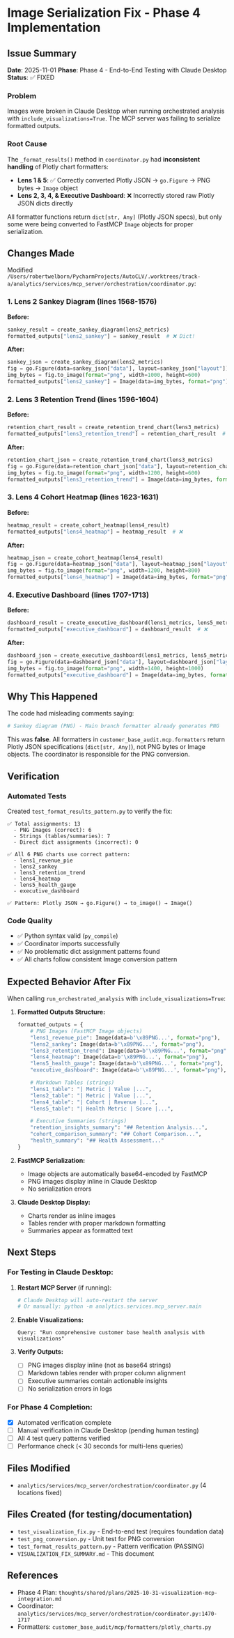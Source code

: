 # Image Serialization Fix - Phase 4 Implementation

## Issue Summary

**Date**: 2025-11-01
**Phase**: Phase 4 - End-to-End Testing with Claude Desktop
**Status**: ✅ FIXED

### Problem
Images were broken in Claude Desktop when running orchestrated analysis with `include_visualizations=True`. The MCP server was failing to serialize formatted outputs.

### Root Cause
The `_format_results()` method in `coordinator.py` had **inconsistent handling** of Plotly chart formatters:

- **Lens 1 & 5**: ✅ Correctly converted Plotly JSON → `go.Figure` → PNG bytes → `Image` object
- **Lens 2, 3, 4, & Executive Dashboard**: ❌ Incorrectly stored raw Plotly JSON dicts directly

All formatter functions return `dict[str, Any]` (Plotly JSON specs), but only some were being converted to FastMCP `Image` objects for proper serialization.

## Changes Made

Modified `/Users/robertwelborn/PycharmProjects/AutoCLV/.worktrees/track-a/analytics/services/mcp_server/orchestration/coordinator.py`:

### 1. Lens 2 Sankey Diagram (lines 1568-1576)
**Before:**
```python
sankey_result = create_sankey_diagram(lens2_metrics)
formatted_outputs["lens2_sankey"] = sankey_result  # ❌ Dict!
```

**After:**
```python
sankey_json = create_sankey_diagram(lens2_metrics)
fig = go.Figure(data=sankey_json["data"], layout=sankey_json["layout"])
img_bytes = fig.to_image(format="png", width=1000, height=600)
formatted_outputs["lens2_sankey"] = Image(data=img_bytes, format="png")  # ✅
```

### 2. Lens 3 Retention Trend (lines 1596-1604)
**Before:**
```python
retention_chart_result = create_retention_trend_chart(lens3_metrics)
formatted_outputs["lens3_retention_trend"] = retention_chart_result  # ❌
```

**After:**
```python
retention_chart_json = create_retention_trend_chart(lens3_metrics)
fig = go.Figure(data=retention_chart_json["data"], layout=retention_chart_json["layout"])
img_bytes = fig.to_image(format="png", width=1200, height=600)
formatted_outputs["lens3_retention_trend"] = Image(data=img_bytes, format="png")  # ✅
```

### 3. Lens 4 Cohort Heatmap (lines 1623-1631)
**Before:**
```python
heatmap_result = create_cohort_heatmap(lens4_result)
formatted_outputs["lens4_heatmap"] = heatmap_result  # ❌
```

**After:**
```python
heatmap_json = create_cohort_heatmap(lens4_result)
fig = go.Figure(data=heatmap_json["data"], layout=heatmap_json["layout"])
img_bytes = fig.to_image(format="png", width=1200, height=800)
formatted_outputs["lens4_heatmap"] = Image(data=img_bytes, format="png")  # ✅
```

### 4. Executive Dashboard (lines 1707-1713)
**Before:**
```python
dashboard_result = create_executive_dashboard(lens1_metrics, lens5_metrics)
formatted_outputs["executive_dashboard"] = dashboard_result  # ❌
```

**After:**
```python
dashboard_json = create_executive_dashboard(lens1_metrics, lens5_metrics)
fig = go.Figure(data=dashboard_json["data"], layout=dashboard_json["layout"])
img_bytes = fig.to_image(format="png", width=1400, height=1000)
formatted_outputs["executive_dashboard"] = Image(data=img_bytes, format="png")  # ✅
```

## Why This Happened

The code had misleading comments saying:
```python
# Sankey diagram (PNG) - Main branch formatter already generates PNG
```

This was **false**. All formatters in `customer_base_audit.mcp.formatters` return Plotly JSON specifications (`dict[str, Any]`), not PNG bytes or Image objects. The coordinator is responsible for the PNG conversion.

## Verification

### Automated Tests

Created `test_format_results_pattern.py` to verify the fix:

```
✅ Total assignments: 13
  - PNG Images (correct): 6
  - Strings (tables/summaries): 7
  - Direct dict assignments (incorrect): 0

✅ All 6 PNG charts use correct pattern:
  - lens1_revenue_pie
  - lens2_sankey
  - lens3_retention_trend
  - lens4_heatmap
  - lens5_health_gauge
  - executive_dashboard

✅ Pattern: Plotly JSON → go.Figure() → to_image() → Image()
```

### Code Quality
- ✅ Python syntax valid (`py_compile`)
- ✅ Coordinator imports successfully
- ✅ No problematic dict assignment patterns found
- ✅ All charts follow consistent Image conversion pattern

## Expected Behavior After Fix

When calling `run_orchestrated_analysis` with `include_visualizations=True`:

1. **Formatted Outputs Structure:**
   ```python
   formatted_outputs = {
       # PNG Images (FastMCP Image objects)
       "lens1_revenue_pie": Image(data=b'\x89PNG...', format="png"),
       "lens2_sankey": Image(data=b'\x89PNG...', format="png"),
       "lens3_retention_trend": Image(data=b'\x89PNG...', format="png"),
       "lens4_heatmap": Image(data=b'\x89PNG...', format="png"),
       "lens5_health_gauge": Image(data=b'\x89PNG...', format="png"),
       "executive_dashboard": Image(data=b'\x89PNG...', format="png"),

       # Markdown Tables (strings)
       "lens1_table": "| Metric | Value |...",
       "lens2_table": "| Metric | Value |...",
       "lens4_table": "| Cohort | Revenue |...",
       "lens5_table": "| Health Metric | Score |...",

       # Executive Summaries (strings)
       "retention_insights_summary": "## Retention Analysis...",
       "cohort_comparison_summary": "## Cohort Comparison...",
       "health_summary": "## Health Assessment..."
   }
   ```

2. **FastMCP Serialization:**
   - Image objects are automatically base64-encoded by FastMCP
   - PNG images display inline in Claude Desktop
   - No serialization errors

3. **Claude Desktop Display:**
   - Charts render as inline images
   - Tables render with proper markdown formatting
   - Summaries appear as formatted text

## Next Steps

### For Testing in Claude Desktop:

1. **Restart MCP Server** (if running):
   ```bash
   # Claude Desktop will auto-restart the server
   # Or manually: python -m analytics.services.mcp_server.main
   ```

2. **Enable Visualizations:**
   ```
   Query: "Run comprehensive customer base health analysis with visualizations"
   ```

3. **Verify Outputs:**
   - [ ] PNG images display inline (not as base64 strings)
   - [ ] Markdown tables render with proper column alignment
   - [ ] Executive summaries contain actionable insights
   - [ ] No serialization errors in logs

### For Phase 4 Completion:

- [x] Automated verification complete
- [ ] Manual verification in Claude Desktop (pending human testing)
- [ ] All 4 test query patterns verified
- [ ] Performance check (< 30 seconds for multi-lens queries)

## Files Modified

- `analytics/services/mcp_server/orchestration/coordinator.py` (4 locations fixed)

## Files Created (for testing/documentation)

- `test_visualization_fix.py` - End-to-end test (requires foundation data)
- `test_png_conversion.py` - Unit test for PNG conversion
- `test_format_results_pattern.py` - Pattern verification (PASSING)
- `VISUALIZATION_FIX_SUMMARY.md` - This document

## References

- Phase 4 Plan: `thoughts/shared/plans/2025-10-31-visualization-mcp-integration.md`
- Coordinator: `analytics/services/mcp_server/orchestration/coordinator.py:1470-1717`
- Formatters: `customer_base_audit/mcp/formatters/plotly_charts.py`
